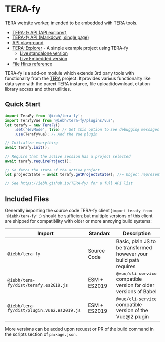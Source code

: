 TERA-fy
=======
TERA website worker, intended to be embedded with TERA tools.

* [TERA-fy API (API explorer)](https://iebh.github.io/TERA-fy/)
* [TERA-fy API (Markdown, single page)](./api.md)
* [API playground](https://iebh.github.io/TERA-fy/playground.html)
* [TERA-Explorer](https://github.com/IEBH/TERA-explorer) - A simple example project using TERA-fy
	- [Live standalone version](https://explorer.tera-tools.com/)
	- [Live Embedded version](https://tera-tools.com/explorer)
* [File Hints reference](./hints.md)

TERA-fy is a add-on module which extends 3rd party tools with functionality from the [TERA](https://tera-tools.com) project. It provides various functionality like data sync with the parent TERA instance, file upload/download, citation library access and other utilities.


Quick Start
-----------

```javascript
import TeraFy from '@iebh/tera-fy';
import TerafyVue from '@iebh/tera-fy/plugins/vue';
let terafy = new TeraFy()
	.set('devMode', true) // Set this option to see debugging messages
	.use(TerafyVue); // Add the Vue plugin

// Initialize everything
await terafy.init();

// Require that the active session has a project selected
await terafy.requireProject();

// Go fetch the state of the active project
let projectState = await terafy.getProjectState(); //= Object representing the active project

// See https://iebh.github.io/TERA-fy/ for a full API list
```

Included Files
--------------
Generally importing the source code TERA-fy client (`import terafy from '@iebh/tera-fy';`) should be sufficient but multiple versions of this client are shipped for compatibility with older or more annoying build systems:

| Import                                     | Standard     | Description                                                        |
|--------------------------------------------|--------------|--------------------------------------------------------------------|
| `@iebh/tera-fy`                            | Source Code  | Basic, plain JS to be transformed however your build path requires |
| `@iebh/tera-fy/dist/terafy.es2019.js`      | ESM + ES2019 | `@vue/cli-service` compatible version for older versions of Babel  |
| `@iebh/tera-fy/dist/plugin.vue2.es2019.js` | ESM + ES2019 | `@vue/cli-service` compatible version of the Vue@2 plugin          |

More versions can be added upon request or PR of the build command in the scripts section of `package.json`.
